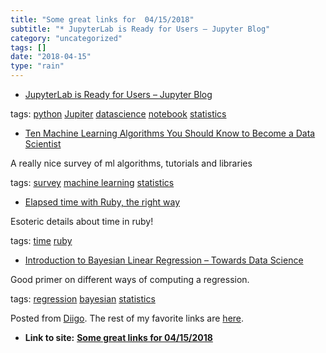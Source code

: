 ```yaml
---
title: "Some great links for  04/15/2018"
subtitle: "* JupyterLab is Ready for Users – Jupyter Blog"
category: "uncategorized"
tags: []
date: "2018-04-15"
type: "rain"
---
```

* [JupyterLab is Ready for Users – Jupyter Blog](<https://blog.jupyter.org/jupyterlab-is-ready-for-users-5a6f039b8906?source=userActivityShare-d383785221d0-1523740866>)

tags: [python](<https://www.diigo.com/user/pitosalas/python>)
[Jupiter](<https://www.diigo.com/user/pitosalas/Jupiter>)
[datascience](<https://www.diigo.com/user/pitosalas/datascience>)
[notebook](<https://www.diigo.com/user/pitosalas/notebook>)
[statistics](<https://www.diigo.com/user/pitosalas/statistics>)

  * [Ten Machine Learning Algorithms You Should Know to Become a Data Scientist](<https://towardsdatascience.com/ten-machine-learning-algorithms-you-should-know-to-become-a-data-scientist-8dc93d8ca52e?source=userActivityShare-d383785221d0-1523708353>)

A really nice survey of ml algorithms, tutorials and libraries

tags: [survey](<https://www.diigo.com/user/pitosalas/survey>) [machine
learning](<https://www.diigo.com/user/pitosalas/machine learning>)
[statistics](<https://www.diigo.com/user/pitosalas/statistics>)

  * [Elapsed time with Ruby, the right way](<https://blog.dnsimple.com/2018/03/elapsed-time-with-ruby-the-right-way/>)

Esoteric details about time in ruby!

tags: [time](<https://www.diigo.com/user/pitosalas/time>)
[ruby](<https://www.diigo.com/user/pitosalas/ruby>)

  * [Introduction to Bayesian Linear Regression – Towards Data Science](<https://towardsdatascience.com/introduction-to-bayesian-linear-regression-e66e60791ea7?source=userActivityShare-d383785221d0-1523707926>)

Good primer on different ways of computing a regression.

tags: [regression](<https://www.diigo.com/user/pitosalas/regression>)
[bayesian](<https://www.diigo.com/user/pitosalas/bayesian>)
[statistics](<https://www.diigo.com/user/pitosalas/statistics>)

Posted from [Diigo](<https://www.diigo.com>). The rest of my favorite links
are [here](<https://www.diigo.com/user/pitosalas>).


* **Link to site:** **[Some great links for  04/15/2018](None)**